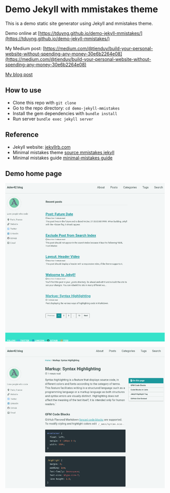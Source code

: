 # Demo Jekyll with mmistakes theme

This is a demo static site generator using Jekyll and mmistakes theme.

Demo online at [https://tduyng.github.io/demo-jekyll-mmistakes/](https://tduyng.github.io/demo-jekyll-mmistakes/)

My Medium post: [https://medium.com/@tienduy/build-your-personal-website-without-spending-any-money-30e6b2264e08](https://medium.com/@tienduy/build-your-personal-website-without-spending-any-money-30e6b2264e08)

[My blog post](https://tduyng.github.io/blog/build-your-personal-website-without-spending-any-money-using-jekyll-and-github-pages)

## How to use

- Clone this repo with `git clone`
- Go to the repo directory: `cd demo-jekyll-mmistakes`
- Install the gem dependencies with `bundle install`
- Run server `bundle exec jekyll server`

## Reference

- Jekyll website: [jekyllrb.com](https://jekyllrb.com/)
- Minimal mistakes theme [source mmistakes jekyll](https://github.com/mmistakes)
- Minimal mistakes guide [minimal-mistakes guide](https://mmistakes.github.io/minimal-mistakes/docs/quick-start-guide/)


## Demo home page

![demo](screenshot1.png)

![demo](screenshot2.png)
